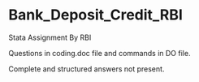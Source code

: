 # Bank_Deposit_Credit_RBI

Stata Assignment By RBI

Questions in coding.doc file and commands in DO file.


Complete and structured answers not present.

